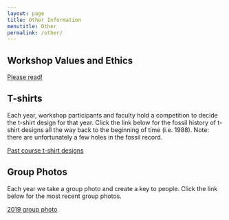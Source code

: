 ```yaml
---
layout: page
title: Other Information
menutitle: Other
permalink: /other/
---
```

## Workshop Values and Ethics

[Please read!](/value-and-ethics/)

## T-shirts

Each year, workshop participants and faculty hold a competition to decide the t-shirt design for that year. Click the link below for the fossil history of t-shirt designs all the way back to the beginning of time (i.e. 1988). Note: there are unfortunately a few holes in the fossil record.

[Past course t-shirt designs](/tshirts)

## Group Photos

Each year we take a group photo and create a key to people. Click the link below for the most recent group photos.

[2019 group photo](/group-photos/2019/)
